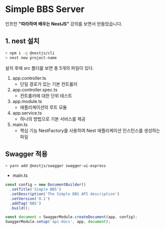# Simple BBS Server

인프런 **"따라하며 배우는 NestJS"** 강의를 보면서 만들었습니다.

## 1. nest 설치

```sh
> npm i -g @nestjs/cli
> nest new project-name
```

설치 후에 src 폴더를 보면 총 5개의 파일이 있다.

1. app.controller.ts
   - 단일 경로가 있는 기본 컨트롤러
2. app.controller.spec.ts
   - 컨트롤러에 대한 단위 테스트
3. app.module.ts
   - 애플리케이션의 루트 모듈
4. app.service.ts
   - 하나의 방법으로 기본 서비스를 제공
5. main.ts
   - 핵심 기능 NestFactory를 사용하여 Nest 애플리케이션 인스턴스를 생성하는 파일

## Swagger 적용

```sh
> yarn add @nestjs/swagger swagger-ui-express
```

- main.ts

```ts
const config = new DocumentBuilder()
  .setTitle('Simple BBS')
  .setDescription('The Simple BBS API description')
  .setVersion('0.1')
  .addTag('BBS')
  .build();

const document = SwaggerModule.createDocument(app, config);
SwaggerModule.setup('api-docs', app, document);
```
